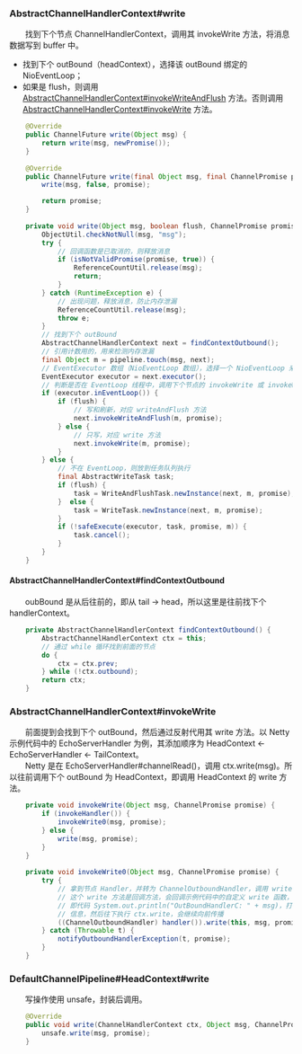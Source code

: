 ### AbstractChannelHandlerContext#write
　　找到下个节点 ChannelHandlerContext，调用其 invokeWrite 方法，将消息数据写到 buffer 中。

- 找到下个 outBound（headContext），选择该 outBound 绑定的 NioEventLoop；
- 如果是 flush，则调用 [AbstractChannelHandlerContext#invokeWriteAndFlush](https://github.com/martin-1992/Netty-Notes/blob/master/Netty%20%E5%8F%91%E9%80%81%E6%95%B0%E6%8D%AE%E6%B5%81%E7%A8%8B/AbstractChannelHandlerContext%23flush.md) 方法。否则调用 [AbstractChannelHandlerContext#invokeWrite](https://github.com/martin-1992/Netty-Notes/blob/master/Netty%20%E5%8F%91%E9%80%81%E6%95%B0%E6%8D%AE%E6%B5%81%E7%A8%8B/AbstractChannel%23write.md) 方法。

```java
    @Override
    public ChannelFuture write(Object msg) {
        return write(msg, newPromise());
    }
    
    @Override
    public ChannelFuture write(final Object msg, final ChannelPromise promise) {
        write(msg, false, promise);

        return promise;
    }
    
    private void write(Object msg, boolean flush, ChannelPromise promise) {
        ObjectUtil.checkNotNull(msg, "msg");
        try {
            // 回调函数是已取消的，则释放消息
            if (isNotValidPromise(promise, true)) {
                ReferenceCountUtil.release(msg);
                return;
            }
        } catch (RuntimeException e) {
            // 出现问题，释放消息，防止内存泄漏
            ReferenceCountUtil.release(msg);
            throw e;
        }
        // 找到下个 outBound
        AbstractChannelHandlerContext next = findContextOutbound();
        // 引用计数用的，用来检测内存泄漏
        final Object m = pipeline.touch(msg, next);
        // EventExecutor 数组（NioEventLoop 数组），选择一个 NioEventLoop 来执行
        EventExecutor executor = next.executor();
        // 判断是否在 EventLoop 线程中，调用下个节点的 invokeWrite 或 invokeWriteAndFlush 方法，不断往前传播
        if (executor.inEventLoop()) {
            if (flush) {
                // 写和刷新，对应 writeAndFlush 方法
                next.invokeWriteAndFlush(m, promise);
            } else {
                // 只写，对应 write 方法
                next.invokeWrite(m, promise);
            }
        } else {
            // 不在 EventLoop，则放到任务队列执行
            final AbstractWriteTask task;
            if (flush) {
                task = WriteAndFlushTask.newInstance(next, m, promise);
            }  else {
                task = WriteTask.newInstance(next, m, promise);
            }
            if (!safeExecute(executor, task, promise, m)) {
                task.cancel();
            }
        }
    }
```

#### AbstractChannelHandlerContext#findContextOutbound
　　oubBound 是从后往前的，即从 tail -> head，所以这里是往前找下个 handlerContext。

```java
    private AbstractChannelHandlerContext findContextOutbound() {
        AbstractChannelHandlerContext ctx = this;
        // 通过 while 循环找到前面的节点
        do {
            ctx = ctx.prev;
        } while (!ctx.outbound);
        return ctx;
    }
```

### AbstractChannelHandlerContext#invokeWrite
　　前面提到会找到下个 outBound，然后通过反射代用其 write 方法。以 Netty 示例代码中的 EchoServerHandler 为例，其添加顺序为 HeadContext <- EchoServerHandler <- TailContext。<br />
　　Netty 是在 EchoServerHandler#channelRead()，调用 ctx.write(msg)。所以往前调用下个 outBound 为 HeadContext，即调用 HeadContext 的 write 方法。

```java
    private void invokeWrite(Object msg, ChannelPromise promise) {
        if (invokeHandler()) {
            invokeWrite0(msg, promise);
        } else {
            write(msg, promise);
        }
    }
    
    private void invokeWrite0(Object msg, ChannelPromise promise) {
        try {
            // 拿到节点 Handler，并转为 ChannelOutboundHandler，调用 write 方法
            // 这个 write 方法是回调方法，会回调示例代码中的自定义 write 函数，
            // 即代码 System.out.println("OutBoundHandlerC: " + msg)，打印输出
            // 信息，然后往下执行 ctx.write，会继续向前传播
            ((ChannelOutboundHandler) handler()).write(this, msg, promise);
        } catch (Throwable t) {
            notifyOutboundHandlerException(t, promise);
        }
    }
```

### DefaultChannelPipeline#HeadContext#write
　　写操作使用 unsafe，封装后调用。

```java
    @Override
    public void write(ChannelHandlerContext ctx, Object msg, ChannelPromise promise) {
        unsafe.write(msg, promise);
    }
```
